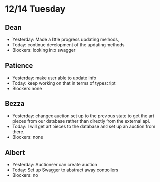 # 12/14 Tuesday

## Dean
- Yesterday: Made a little progress updating methods, 
- Today: continue development of the updating methods
- Blockers: looking into swagger

## Patience
- Yesterday: make user able to update info
- Today: keep working on that in terms of typescript
- Blockers:none

## Bezza
- Yesterday: changed auction set up to the previous state to get the art pieces from our database rather than directly from the external api.
- Today: I will get art pieces to the database and set up an auction from there. 
- Blockers: none

## Albert
- Yesterday:  Auctioneer can create auction
- Today:  Set up Swagger to abstract away controllers
- Blockers: no 
